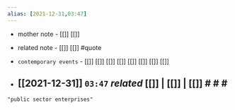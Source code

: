 ```yaml
---
alias: [2021-12-31,03:47]
---
```

- mother note - [[]] [[]]
- related note - [[]] [[]] #quote 
- `contemporary events` - [[]] [[]] [[]] [[]] [[]] [[]] [[]] [[]]

- [[2021-12-31]]  `03:47` _related_ [[]] | [[]] | [[]] # # #
	- 

```query
"public sector enterprises"
```